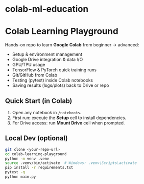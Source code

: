 # colab-ml-education
# Colab Learning Playground

Hands-on repo to learn **Google Colab** from beginner → advanced:
- Setup & environment management
- Google Drive integration & data I/O
- GPU/TPU usage
- TensorFlow & PyTorch quick training runs
- Git/GitHub from Colab
- Testing (pytest) inside Colab notebooks
- Saving results (logs/plots) back to Drive or repo

## Quick Start (in Colab)
1. Open any notebook in `/notebooks`.
2. First run: execute the **Setup** cell to install dependencies.
3. For Drive access: run **Mount Drive** cell when prompted.

## Local Dev (optional)
```bash
git clone <your-repo-url>
cd colab-learning-playground
python -m venv .venv
source .venv/bin/activate  # Windows: .venv\Scripts\activate
pip install -r requirements.txt
pytest -q
python main.py
